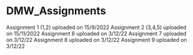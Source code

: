 # DMW_Assignments
Assignment 1 (1,2) uploaded on 15/9/2022
Assignment 2 (3,4,5) uploaded on 15/11/2022
Assignment 6 uploaded on 3/12/22
Assignment 7 uploaded on 3/12/22
Assignment 8 uploaded on 3/12/22
Assignment 9 uploaded on 3/12/22
